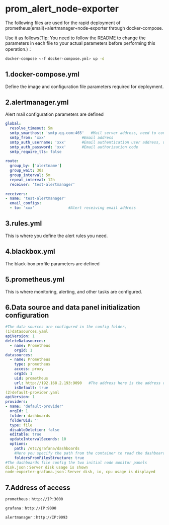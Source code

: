 # prom_alert_node-exporter

The following files are used for the rapid deployment of prometheus(email)+alertmanager+node-exporter through docker-compose. 

Use it as follows(Tip: You need to follow the README to change the parameters in each file to your actual parameters before performing this operation.)：

```sh
docker-compose <-f docker-compose.yml> up -d
```

## 1.docker-compose.yml
Define the image and configuration file parameters required for deployment.

## 2.alertmanager.yml

Alert mail configuration parameters are defined

```yaml
global:
  resolve_timeout: 5m
  smtp_smarthost: 'smtp.qq.com:465'   #Mail server address, need to connect to the port
  smtp_from: 'xxx'                #Email address
  smtp_auth_username: 'xxx'       #Email authentication user address, usually the same as smtp_from
  smtp_auth_password: 'xxx'       #Email authorization code
  smtp_require_tls: false
 
route:
  group_by: ['alertname']
  group_wait: 30s
  group_interval: 5m
  repeat_interval: 12h
  receiver: 'test-alertmanager'
 
receivers:
- name: 'test-alertmanager'
  email_configs:
  - to: 'xxx'               #Alert receiving email address
```

## 3.rules.yml

This is where you define the alert rules you need.

## 4.blackbox.yml

The black-box profile parameters are defined

## 5.prometheus.yml

This is where monitoring, alerting, and other tasks are configured.

## 6.Data source and data panel initialization configuration

```yaml
#The data sources are configured in the config folder。
(1)datasources.yaml
apiVersion: 1
deleteDatasources:
  - name: Prometheus
    orgId: 1
datasources:
  - name: Prometheus
    type: prometheus
    access: proxy
    orgId: 1
    uid: prometheus
    url: http://192.168.2.193:9090   #The address here is the address of your prometheus service。
    isDefault: true
(2)default-provider.yaml
apiVersion: 1
providers:
- name: 'default-provider'
  orgId: 1
  folder: dashboards
  folderUid: ''
  type: file
  disableDeletion: false
  editable: true
  updateIntervalSeconds: 10
  options:
    path: /etc/grafana/dashboards     
    #Here you specify the path from the container to read the dashboards file, which you can find in the grafana mount in the docker-compose.yaml file
    foldersFromFilesStructure: true
#The dashboards file config the two initial node monitor panels
disk.json：Server disk usage is shown
node-exporter-grafana.json：Server disk, io, cpu usage is displayed
```

## 7.Address of access

```sh
prometheus：http://IP:3000

grafana：http://IP:9090

alertmanager：http://IP:9093
```